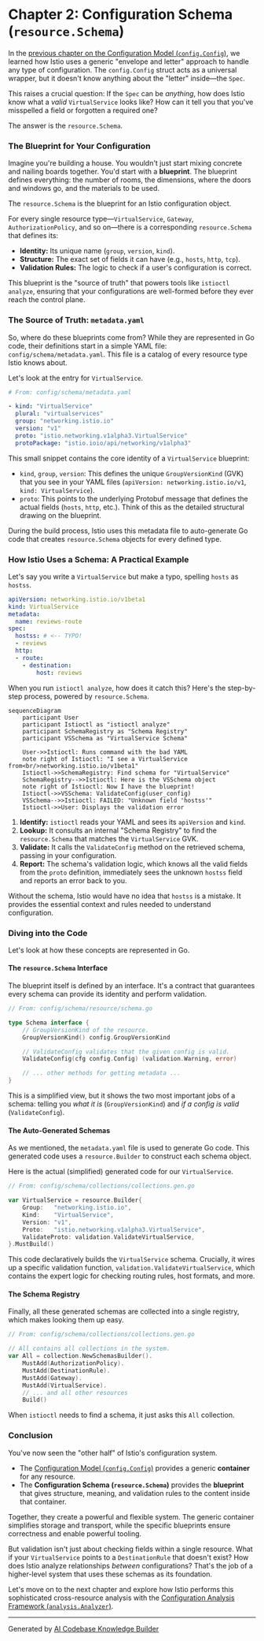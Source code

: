# Chapter 2: Configuration Schema (`resource.Schema`)

In the [previous chapter on the Configuration Model (`config.Config`)](01_configuration_model___config_config___.md), we learned how Istio uses a generic "envelope and letter" approach to handle any type of configuration. The `config.Config` struct acts as a universal wrapper, but it doesn't know anything about the "letter" inside—the `Spec`.

This raises a crucial question: If the `Spec` can be *anything*, how does Istio know what a *valid* `VirtualService` looks like? How can it tell you that you've misspelled a field or forgotten a required one?

The answer is the `resource.Schema`.

### The Blueprint for Your Configuration

Imagine you're building a house. You wouldn't just start mixing concrete and nailing boards together. You'd start with a **blueprint**. The blueprint defines everything: the number of rooms, the dimensions, where the doors and windows go, and the materials to be used.

The `resource.Schema` is the blueprint for an Istio configuration object.

For every single resource type—`VirtualService`, `Gateway`, `AuthorizationPolicy`, and so on—there is a corresponding `resource.Schema` that defines its:
*   **Identity:** Its unique name (`group`, `version`, `kind`).
*   **Structure:** The exact set of fields it can have (e.g., `hosts`, `http`, `tcp`).
*   **Validation Rules:** The logic to check if a user's configuration is correct.

This blueprint is the "source of truth" that powers tools like `istioctl analyze`, ensuring that your configurations are well-formed before they ever reach the control plane.

### The Source of Truth: `metadata.yaml`

So, where do these blueprints come from? While they are represented in Go code, their definitions start in a simple YAML file: `config/schema/metadata.yaml`. This file is a catalog of every resource type Istio knows about.

Let's look at the entry for `VirtualService`.

```yaml
# From: config/schema/metadata.yaml

- kind: "VirtualService"
  plural: "virtualservices"
  group: "networking.istio.io"
  version: "v1"
  proto: "istio.networking.v1alpha3.VirtualService"
  protoPackage: "istio.ioio/api/networking/v1alpha3"
```
This small snippet contains the core identity of a `VirtualService` blueprint:
*   `kind`, `group`, `version`: This defines the unique `GroupVersionKind` (GVK) that you see in your YAML files (`apiVersion: networking.istio.io/v1`, `kind: VirtualService`).
*   `proto`: This points to the underlying Protobuf message that defines the actual fields (`hosts`, `http`, etc.). Think of this as the detailed structural drawing on the blueprint.

During the build process, Istio uses this metadata file to auto-generate Go code that creates `resource.Schema` objects for every defined type.

### How Istio Uses a Schema: A Practical Example

Let's say you write a `VirtualService` but make a typo, spelling `hosts` as `hostss`.

```yaml
apiVersion: networking.istio.io/v1beta1
kind: VirtualService
metadata:
  name: reviews-route
spec:
  hostss: # <-- TYPO!
  - reviews
  http:
  - route:
    - destination:
        host: reviews
```

When you run `istioctl analyze`, how does it catch this? Here's the step-by-step process, powered by `resource.Schema`.

```mermaid
sequenceDiagram
    participant User
    participant Istioctl as "istioctl analyze"
    participant SchemaRegistry as "Schema Registry"
    participant VSSchema as "VirtualService Schema"

    User->>Istioctl: Runs command with the bad YAML
    note right of Istioctl: "I see a VirtualService from<br/>networking.istio.io/v1beta1"
    Istioctl->>SchemaRegistry: Find schema for "VirtualService"
    SchemaRegistry-->>Istioctl: Here is the VSSchema object
    note right of Istioctl: Now I have the blueprint!
    Istioctl->>VSSchema: ValidateConfig(user_config)
    VSSchema-->>Istioctl: FAILED: "Unknown field 'hostss'"
    Istioctl->>User: Displays the validation error
```

1.  **Identify:** `istioctl` reads your YAML and sees its `apiVersion` and `kind`.
2.  **Lookup:** It consults an internal "Schema Registry" to find the `resource.Schema` that matches the `VirtualService` GVK.
3.  **Validate:** It calls the `ValidateConfig` method on the retrieved schema, passing in your configuration.
4.  **Report:** The schema's validation logic, which knows all the valid fields from the `proto` definition, immediately sees the unknown `hostss` field and reports an error back to you.

Without the schema, Istio would have no idea that `hostss` is a mistake. It provides the essential context and rules needed to understand configuration.

### Diving into the Code

Let's look at how these concepts are represented in Go.

#### The `resource.Schema` Interface

The blueprint itself is defined by an interface. It's a contract that guarantees every schema can provide its identity and perform validation.

```go
// From: config/schema/resource/schema.go

type Schema interface {
	// GroupVersionKind of the resource.
	GroupVersionKind() config.GroupVersionKind

	// ValidateConfig validates that the given config is valid.
	ValidateConfig(cfg config.Config) (validation.Warning, error)

	// ... other methods for getting metadata ...
}
```
This is a simplified view, but it shows the two most important jobs of a schema: telling you *what it is* (`GroupVersionKind`) and *if a config is valid* (`ValidateConfig`).

#### The Auto-Generated Schemas

As we mentioned, the `metadata.yaml` file is used to generate Go code. This generated code uses a `resource.Builder` to construct each schema object.

Here is the actual (simplified) generated code for our `VirtualService`.

```go
// From: config/schema/collections/collections.gen.go

var VirtualService = resource.Builder{
	Group:   "networking.istio.io",
	Kind:    "VirtualService",
	Version: "v1",
	Proto:   "istio.networking.v1alpha3.VirtualService",
	ValidateProto: validation.ValidateVirtualService,
}.MustBuild()
```
This code declaratively builds the `VirtualService` schema. Crucially, it wires up a specific validation function, `validation.ValidateVirtualService`, which contains the expert logic for checking routing rules, host formats, and more.

#### The Schema Registry

Finally, all these generated schemas are collected into a single registry, which makes looking them up easy.

```go
// From: config/schema/collections/collections.gen.go

// All contains all collections in the system.
var All = collection.NewSchemasBuilder().
	MustAdd(AuthorizationPolicy).
	MustAdd(DestinationRule).
	MustAdd(Gateway).
	MustAdd(VirtualService).
	// ... and all other resources
	Build()
```
When `istioctl` needs to find a schema, it just asks this `All` collection.

### Conclusion

You've now seen the "other half" of Istio's configuration system.

*   The [Configuration Model (`config.Config`)](01_configuration_model___config_config___.md) provides a generic **container** for any resource.
*   The **Configuration Schema (`resource.Schema`)** provides the **blueprint** that gives structure, meaning, and validation rules to the content inside that container.

Together, they create a powerful and flexible system. The generic container simplifies storage and transport, while the specific blueprints ensure correctness and enable powerful tooling.

But validation isn't just about checking fields within a single resource. What if your `VirtualService` points to a `DestinationRule` that doesn't exist? How does Istio analyze relationships *between* configurations? That's the job of a higher-level system that uses these schemas as its foundation.

Let's move on to the next chapter and explore how Istio performs this sophisticated cross-resource analysis with the [Configuration Analysis Framework (`analysis.Analyzer`)](03_configuration_analysis_framework___analysis_analyzer___.md).

---

Generated by [AI Codebase Knowledge Builder](https://github.com/The-Pocket/Tutorial-Codebase-Knowledge)